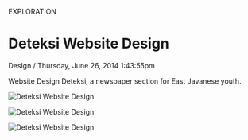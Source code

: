 <p class="type">EXPLORATION</p>

# Deteksi Website Design

<p class="meta">Design  /  Thursday, June 26, 2014 1:43:55pm</p>

Website Design Deteksi, a newspaper section for East Javanese youth.

![Deteksi Website Design](https://farooq-agent.web.app/assets/images/works/large/FqKF6i7Z_work_image.jpg)

![Deteksi Website Design](https://farooq-agent.web.app/assets/images/works/details/101-deteksi-website-design/0-DETEKSI-Website-Design-loading.jpg)

![Deteksi Website Design](https://farooq-agent.web.app/assets/images/works/details/101-deteksi-website-design/1a-1-DETEKSI-home-large_desktop.jpg)
